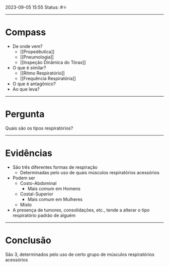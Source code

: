 2023-09-05 15:55
Status: #⚛ 

---
# Compass
- De onde vem?
	- [[Propedêutica]]
	- [[Pneumologia]]
	- [[Inspeção Dinâmica do Tórax]]
- O que é similar?
	- [[Ritmo Respiratório]]
	- [[Frequência Respiratória]]
- O que é antagônico?
- Ao que leva?

----
# Pergunta
Quais são os tipos respiratórios?

---- 
# Evidências
- São três diferentes formas de respiração
	- Determinadas pelo uso de quais músculos respiratórios acessórios
- Podem ser
	- Costo-Abdominal
		- Mais comum em Homens
	- Costal-Superior
		- Mais comum em Mulheres
	- Misto
- A presença de tumores, consolidações, etc., tende a alterar o tipo respiratório padrão de alguém
----  
# Conclusão
São 3, determinados pelo uso de certo grupo de músculos respiratórios acessórios